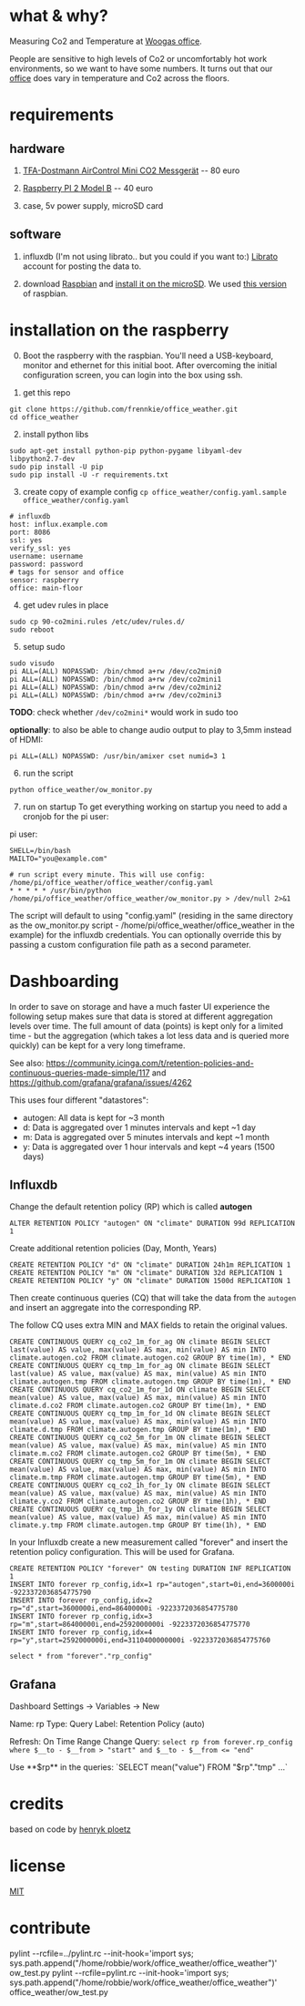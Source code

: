 # what & why?

Measuring Co2 and Temperature at [Woogas office](http://www.wooga.com/jobs/office-tour/).

People are sensitive to high levels of Co2 or uncomfortably hot work environments, so we want to
have some numbers. It turns out that our [office](https://metrics.librato.com/share/dashboards/l7pd2aia) does
vary in temperature and Co2 across the floors.

# requirements

## hardware

1) [TFA-Dostmann AirControl Mini CO2 Messgerät](http://www.amazon.de/dp/B00TH3OW4Q) -- 80 euro

2) [Raspberry PI 2 Model B](http://www.amazon.de/dp/B00T2U7R7I) -- 40 euro

3) case, 5v power supply, microSD card

## software


1) influxdb (I'm not using librato.. but you could if you want to:) [Librato](https://www.librato.com) account for posting the data to.

2) download [Raspbian](https://www.raspberrypi.org/downloads/) and [install it on the microSD](https://www.raspberrypi.org/documentation/installation/installing-images/README.md). We used [this version](https://github.com/wooga/office_weather/blob/0da94b4255494ecbcf993ec592988503c6c72629/.gitignore#L2) of raspbian.

# installation on the raspberry

0) Boot the raspberry with the raspbian. You'll need a USB-keyboard, monitor and ethernet for this initial boot. After overcoming the initial configuration screen, you can login into the box using ssh.

1) get this repo
```
git clone https://github.com/frennkie/office_weather.git
cd office_weather
```

2) install python libs
```
sudo apt-get install python-pip python-pygame libyaml-dev libpython2.7-dev
sudo pip install -U pip
sudo pip install -U -r requirements.txt
```

3) create copy of example config  `cp office_weather/config.yaml.sample office_weather/config.yaml`
```
# influxdb
host: influx.example.com
port: 8086
ssl: yes
verify_ssl: yes
username: username
password: password
# tags for sensor and office
sensor: raspberry
office: main-floor
```

4) get udev rules in place
```
sudo cp 90-co2mini.rules /etc/udev/rules.d/
sudo reboot
```

5) setup sudo
```
sudo visudo
pi ALL=(ALL) NOPASSWD: /bin/chmod a+rw /dev/co2mini0
pi ALL=(ALL) NOPASSWD: /bin/chmod a+rw /dev/co2mini1
pi ALL=(ALL) NOPASSWD: /bin/chmod a+rw /dev/co2mini2
pi ALL=(ALL) NOPASSWD: /bin/chmod a+rw /dev/co2mini3
```

**TODO**: check whether `/dev/co2mini*` would work in sudo too


**optionally**: to also be able to change audio output to play to 3,5mm instead of HDMI:
```
pi ALL=(ALL) NOPASSWD: /usr/bin/amixer cset numid=3 1
```

6) run the script
```
python office_weather/ow_monitor.py
```

7) run on startup
To get everything working on startup you need to add a cronjob for the pi user:

pi user:
```
SHELL=/bin/bash
MAILTO="you@example.com"

# run script every minute. This will use config: /home/pi/office_weather/office_weather/config.yaml
* * * * * /usr/bin/python /home/pi/office_weather/office_weather/ow_monitor.py > /dev/null 2>&1
```

The script will default to using "config.yaml" (residing in the same directory as the
ow_monitor.py script - /home/pi/office_weather/office_weather in the example) for the influxdb credentials.
You can optionally override this by passing a custom configuration file path as a second parameter.


# Dashboarding

In order to save on storage and have a much faster UI experience the following setup makes sure that data is stored at different 
aggregation levels over time. The full amount of data (points) is kept only for a limited time - but the aggregation (which takes
a lot less data and is queried more quickly) can be kept for a very long timeframe.

See also: https://community.icinga.com/t/retention-policies-and-continuous-queries-made-simple/117 and https://github.com/grafana/grafana/issues/4262

This uses four different "datastores":

* autogen: All data is kept for ~3 month
* d: Data is aggregated over 1 minutes intervals and kept ~1 day
* m: Data is aggregated over 5 minutes intervals and kept ~1 month
* y: Data is aggregated over 1 hour intervals and kept ~4 years (1500 days)

## Influxdb


Change the default retention policy (RP) which is called **autogen**

```
ALTER RETENTION POLICY "autogen" ON "climate" DURATION 99d REPLICATION 1
```

Create additional retention policies (Day, Month, Years)

```
CREATE RETENTION POLICY "d" ON "climate" DURATION 24h1m REPLICATION 1
CREATE RETENTION POLICY "m" ON "climate" DURATION 32d REPLICATION 1
CREATE RETENTION POLICY "y" ON "climate" DURATION 1500d REPLICATION 1
```

Then create continuous queries (CQ) that will take the data from the `autogen` and insert an aggregate into the corresponding RP.

The follow CQ uses extra MIN and MAX fields to retain the original values.

```
CREATE CONTINUOUS QUERY cq_co2_1m_for_ag ON climate BEGIN SELECT last(value) AS value, max(value) AS max, min(value) AS min INTO climate.autogen.co2 FROM climate.autogen.co2 GROUP BY time(1m), * END
CREATE CONTINUOUS QUERY cq_tmp_1m_for_ag ON climate BEGIN SELECT last(value) AS value, max(value) AS max, min(value) AS min INTO climate.autogen.tmp FROM climate.autogen.tmp GROUP BY time(1m), * END
CREATE CONTINUOUS QUERY cq_co2_1m_for_1d ON climate BEGIN SELECT mean(value) AS value, max(value) AS max, min(value) AS min INTO climate.d.co2 FROM climate.autogen.co2 GROUP BY time(1m), * END
CREATE CONTINUOUS QUERY cq_tmp_1m_for_1d ON climate BEGIN SELECT mean(value) AS value, max(value) AS max, min(value) AS min INTO climate.d.tmp FROM climate.autogen.tmp GROUP BY time(1m), * END
CREATE CONTINUOUS QUERY cq_co2_5m_for_1m ON climate BEGIN SELECT mean(value) AS value, max(value) AS max, min(value) AS min INTO climate.m.co2 FROM climate.autogen.co2 GROUP BY time(5m), * END
CREATE CONTINUOUS QUERY cq_tmp_5m_for_1m ON climate BEGIN SELECT mean(value) AS value, max(value) AS max, min(value) AS min INTO climate.m.tmp FROM climate.autogen.tmp GROUP BY time(5m), * END
CREATE CONTINUOUS QUERY cq_co2_1h_for_1y ON climate BEGIN SELECT mean(value) AS value, max(value) AS max, min(value) AS min INTO climate.y.co2 FROM climate.autogen.co2 GROUP BY time(1h), * END
CREATE CONTINUOUS QUERY cq_tmp_1h_for_1y ON climate BEGIN SELECT mean(value) AS value, max(value) AS max, min(value) AS min INTO climate.y.tmp FROM climate.autogen.tmp GROUP BY time(1h), * END
```

In your Influxdb create a new measurement called "forever" and insert the retention policy configuration. This will be used for Grafana.

```
CREATE RETENTION POLICY "forever" ON testing DURATION INF REPLICATION 1
INSERT INTO forever rp_config,idx=1 rp="autogen",start=0i,end=3600000i -9223372036854775790
INSERT INTO forever rp_config,idx=2 rp="d",start=3600000i,end=86400000i -9223372036854775780
INSERT INTO forever rp_config,idx=3 rp="m",start=86400000i,end=2592000000i -9223372036854775770
INSERT INTO forever rp_config,idx=4 rp="y",start=2592000000i,end=3110400000000i -9223372036854775760

select * from "forever"."rp_config"
```


## Grafana

Dashboard Settings -> Variables -> New

Name: rp
Type: Query
Label: Retention Policy (auto)

Refresh: On Time Range Change
Query: `select rp from forever.rp_config where $__to - $__from > "start" and $__to - $__from <= "end"` 

Use **$rp** in the queries: `SELECT mean("value") FROM "$rp"."tmp" ...`


# credits

based on code by [henryk ploetz](https://hackaday.io/project/5301-reverse-engineering-a-low-cost-usb-co-monitor/log/17909-all-your-base-are-belong-to-us)

# license

[MIT](http://opensource.org/licenses/MIT)

# contribute
pylint --rcfile=../pylint.rc --init-hook='import sys; sys.path.append("/home/robbie/work/office_weather/office_weather")' ow_test.py
pylint --rcfile=pylint.rc --init-hook='import sys; sys.path.append("/home/robbie/work/office_weather/office_weather")' office_weather/ow_test.py
